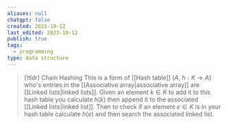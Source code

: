 ```yaml
---
aliases: null
chatgpt: false
created: 2023-10-12
last_edited: 2023-10-12
publish: true
tags:
  - programming
type: data structure
---
```

>[!tldr] Chain Hashing
>This is a form of [[Hash table]] ($A$, $h: K \rightarrow A$) who's entries in the [[Associative array|associative array]] are [[Linked lists|linked lists]]. Given an element $k \in K$ to add it to this hash table you calculate $h(k)$ then append it to the associated [[Linked lists|linked list]]. Then to check if an element $e \in K$ is in your hash table calculate $h(e)$ and then search the associated linked list.
